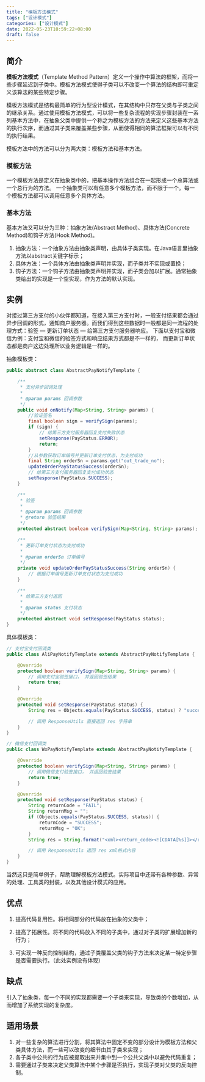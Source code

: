 ```yaml
---
title: "模板方法模式"
tags: ["设计模式"]
categories: ["设计模式"]
date: 2022-05-23T10:59:22+08:00
draft: false
---
```


## 简介

**模板方法模式**（Template Method Pattern）定义一个操作中算法的框架，而将一些步骤延迟到子类中。模板方法模式使得子类可以不改变一个算法的结构即可重定义该算法的某些特定步骤。

模板方法模式是结构最简单的行为型设计模式，在其结构中只存在父类与子类之间的继承关系。通过使用模板方法模式，可以将一些复杂流程的实现步骤封装在一系列基本方法中，在抽象父类中提供一个称之为模板方法的方法来定义这些基本方法的执行次序，而通过其子类来覆盖某些步骤，从而使得相同的算法框架可以有不同的执行结果。

模板方法中的方法可以分为两大类：模板方法和基本方法。

### 模板方法

一个模板方法是定义在抽象类中的，把基本操作方法组合在一起形成一个总算法或一个总行为的方法。
一个抽象类可以有任意多个模板方法，而不限于一个。每一个模板方法都可以调用任意多个具体方法。

### 基本方法

基本方法又可以分为三种：抽象方法(Abstract Method)、具体方法(Concrete Method)和钩子方法(Hook Method)。

1. 抽象方法：一个抽象方法由抽象类声明，由具体子类实现。在Java语言里抽象方法以abstract关键字标示；
2. 具体方法：一个具体方法由抽象类声明并实现，而子类并不实现或置换；
3. 钩子方法：一个钩子方法由抽象类声明并实现，而子类会加以扩展。通常抽象类给出的实现是一个空实现，作为方法的默认实现。

## 实例

对接过第三方支付的小伙伴都知道，在接入第三方支付时，一般支付结果都会通过异步回调的形式，通知商户服务器。而我们得到这些数据时一般都是同一流程的处理方式：验签 — 更新订单状态 — 给第三方支付服务器响应。
下面以支付宝和微信为例：支付宝和微信的验签方式和响应结果方式都是不一样的， 而更新订单状态都是商户这边处理所以业务逻辑是一样的。

抽象模板类：

```java
public abstract class AbstractPayNotifyTemplate {

    /**
     * 支付异步回调处理
     *
     * @param params 回调参数
     */
    public void onNotify(Map<String, String> params) {
        //验证签名
        final boolean sign = verifySign(params);
        if (sign) {
            // 给第三方支付服务器回复支付失败状态
            setResponse(PayStatus.ERROR);
            return;
        }
        //从参数获取订单编号并更新订单支付状态，为支付成功
        final String orderSn = params.get("out_trade_no");
        updateOrderPayStatusSuccess(orderSn);
        // 给第三方支付服务器回复支付成功状态
        setResponse(PayStatus.SUCCESS);
    }

    /**
     * 验签
     *
     * @param params 回调参数
     * @return 验签结果
     */
    protected abstract boolean verifySign(Map<String, String> params);

    /**
     * 更新订单支付状态为支付成功
     *
     * @param orderSn 订单编号
     */
    private void updateOrderPayStatusSuccess(String orderSn) {
        // 根据订单编号更新订单支付状态为支付成功
    }

    /**
     * 给第三方支付返回
     *
     * @param status 支付状态
     */
    protected abstract void setResponse(PayStatus status);
}
```

具体模板类：

```java
// 支付宝支付回调类
public class AliPayNotifyTemplate extends AbstractPayNotifyTemplate {

    @Override
    protected boolean verifySign(Map<String, String> params) {
        // 调用支付宝验签接口， 并返回验签结果
        return true;
    }

    @Override
    protected void setResponse(PayStatus status) {
        String res = Objects.equals(PayStatus.SUCCESS, status) ? "success" : "error";

        // 调用 ResponseUtils 直接返回 res 字符串
    }
}

// 微信支付回调类
public class WxPayNotifyTemplate extends AbstractPayNotifyTemplate {

    @Override
    protected boolean verifySign(Map<String, String> params) {
        // 调用微信支付验签接口， 并返回验签结果
        return true;
    }

    @Override
    protected void setResponse(PayStatus status) {
        String returnCode = "FAIL";
        String returnMsg = "";
        if (Objects.equals(PayStatus.SUCCESS, status)) {
            returnCode = "SUCCESS";
            returnMsg = "OK";
        }
        String res = String.format("<xml><return_code><![CDATA[%s]]></return_code><return_msg><![CDATA[%s]]></return_msg></xml>", returnCode, returnMsg);

        // 调用 ResponseUtils 返回 res xml格式内容
    }
}
```

当然这只是简单例子，帮助理解模板方法模式。实际项目中还带有各种参数、异常的处理、工具类的封装，以及其他设计模式的应用。

## 优点

1. 提高代码复用性。将相同部分的代码放在抽象的父类中；

2. 提高了拓展性。将不同的代码放入不同的子类中，通过对子类的扩展增加新的行为；

3. 可实现一种反向控制结构，通过子类覆盖父类的钩子方法来决定某一特定步骤是否需要执行。（此处实例没有体现）

## 缺点

引入了抽象类，每一个不同的实现都需要一个子类来实现，导致类的个数增加，从而增加了系统实现的复杂度。

## 适用场景

1. 对一些复杂的算法进行分割，将其算法中固定不变的部分设计为模板方法和父类具体方法，而一些可以改变的细节由其子类来实现；
2. 各子类中公共的行为应被提取出来并集中到一个公共父类中以避免代码重复；
3. 需要通过子类来决定父类算法中某个步骤是否执行，实现子类对父类的反向控制。
